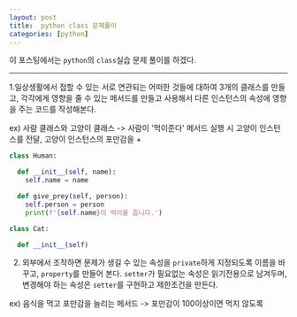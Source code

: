 ```yaml
---
layout: post
title:  python class 문제풀이
categories: [python]
---
```

이 포스팅에서는 `python`의 `class`실습 문제 풀이를 하겠다.
<hr>

1.일상생활에서 접할 수 있는 서로 연관되는 어떠한 것들에 대하여 3개의 클래스를 만들고, 각각에게 영향을 줄 수 있는 메서드를 만들고 사용해서 다른 인스턴스의 속성에 영향을 주는 코드를 작성해본다.

ex) 사람 클래스와 고양이 클래스 -> 사람이 '먹이준다' 메서드 실행 시 고양이 인스턴스를 전달, 고양이 인스턴스의 포만감을 +


```python
class Human:

  def __init__(self, name):
    self.name = name

  def give_prey(self, person):
    self.person = person
    print(f'{self.name}이 먹이를 줍니다.')

class Cat:

  def __init__(self)

```

2. 외부에서 조작하면 문제가 생길 수 있는 속성을 `private`하게 지정되도록 이름을 바꾸고, `property`를 만들어 본다. `setter`가 필요없는 속성은 읽기전용으로 남겨두며, 변경해야 하는 속성은 `setter`를 구현하고 제한조건을 만든다.

ex) 음식을 먹고 포만감을 늘리는 메서드 -> 포만감이 100이상이면 먹지 않도록
